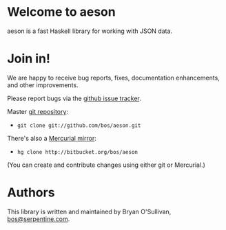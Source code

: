 # Welcome to aeson

aeson is a fast Haskell library for working with JSON data.


# Join in!

We are happy to receive bug reports, fixes, documentation enhancements,
and other improvements.

Please report bugs via the
[github issue tracker](http://github.com/bos/aeson/issues).

Master [git repository](http://github.com/bos/aeson):

* `git clone git://github.com/bos/aeson.git`

There's also a [Mercurial mirror](http://bitbucket.org/bos/aeson):

* `hg clone http://bitbucket.org/bos/aeson`

(You can create and contribute changes using either git or Mercurial.)


# Authors

This library is written and maintained by Bryan O'Sullivan,
<bos@serpentine.com>.
